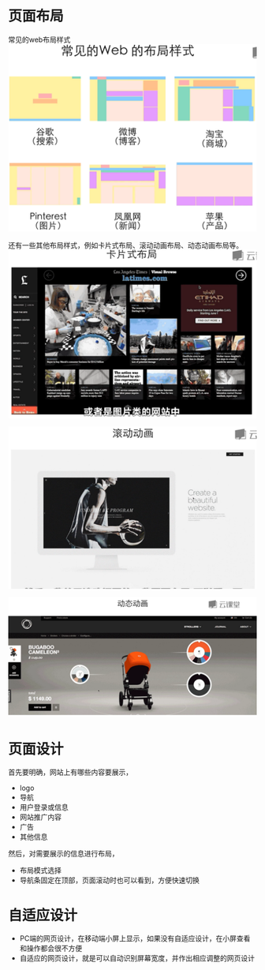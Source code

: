 # 页面布局
常见的web布局样式
![常见的web布局样式](images/web1.png "常见的web布局样式")

还有一些其他布局样式，例如卡片式布局、滚动动画布局、动态动画布局等。
![卡片式布局](images/web2.png "卡片式布局")

![滚动动画布局](images/web3.png "滚动动画布局")

![动态动画布局](images/web4.png "动态动画布局")

# 页面设计
首先要明确，网站上有哪些内容要展示，
- logo
- 导航
- 用户登录或信息
- 网站推广内容
- 广告
- 其他信息

然后，对需要展示的信息进行布局，
- 布局模式选择
- 导航条固定在顶部，页面滚动时也可以看到，方便快速切换

# 自适应设计
- PC端的网页设计，在移动端小屏上显示，如果没有自适应设计，在小屏查看和操作都会很不方便
- 自适应的网页设计，就是可以自动识别屏幕宽度，并作出相应调整的网页设计
